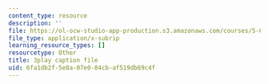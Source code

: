 ```yaml
---
content_type: resource
description: ''
file: https://ol-ocw-studio-app-production.s3.amazonaws.com/courses/5-61-physical-chemistry-fall-2017/6fa1db2f5e8a07e084cbaf519db69c4f_iSqhxWjkq8.srt
file_type: application/x-subrip
learning_resource_types: []
resourcetype: Other
title: 3play caption file
uid: 6fa1db2f-5e8a-07e0-84cb-af519db69c4f
---
```

